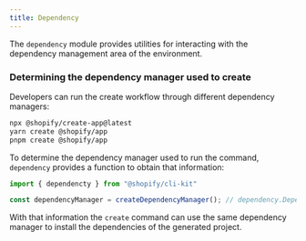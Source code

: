 ```yaml
---
title: Dependency
---
```


The `dependency` module provides utilities for interacting with the dependency management area of the environment.


### Determining the dependency manager used to create

Developers can run the create workflow through different dependency managers:

```bash
npx @shopify/create-app@latest
yarn create @shopify/app
pnpm create @shopify/app
```

To determine the dependency manager used to run the command,
`dependency` provides a function to obtain that information:

```ts
import { dependencty } from "@shopify/cli-kit"

const dependencyManager = createDependencyManager(); // dependency.DependencyManager
```

With that information the `create` command can use the same dependency manager to install the dependencies of the generated project.
